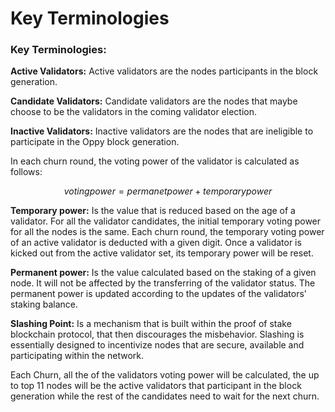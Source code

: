 # Key Terminologies

### Key Terminologies:

**Active Validators:** Active validators are the nodes participants in the block generation.

**Candidate Validators:** Candidate validators are the nodes that maybe choose to be the validators in the coming validator election.

**Inactive Validators:** Inactive validators are the nodes that are ineligible to participate in the Oppy block generation.

In each churn round, the voting power of the validator is calculated as follows:

$$
voting power = permanetpower+temporarypower
$$

​**Temporary power:** Is the value that is reduced based on the age of a validator. For all the validator candidates, the initial temporary voting power for all the nodes is the same. Each churn round, the temporary voting power of an active validator is deducted with a given digit. Once a validator is kicked out from the active validator set, its temporary power will be reset.

**Permanent power:** Is the value calculated based on the staking of a given node. It will not be affected by the transferring of the validator status. The permanent power is updated according to the updates of the validators' staking balance.

**Slashing Point:** Is a mechanism that is built within the proof of stake blockchain protocol, that then discourages the misbehavior. Slashing is essentially designed to incentivize nodes that are secure, available and participating within the network.

Each Churn, all the of the validators voting power will be calculated, the up to top 11 nodes will be the active validators that participant in the block generation while the rest of the candidates need to wait for the next churn.
